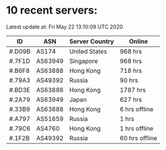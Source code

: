 # 10 recent servers:

Latest update at: Fri May 22 13:10:09 UTC 2020

| ID | ASN | Server Country | Online |
| -- | --- | -------------- | ------ |
| #.D09B | AS174 | United States | 968 hrs |
| #.7F1D | AS63949 | Singapore | 968 hrs |
| #.B6F8 | AS63888 | Hong Kong | 718 hrs |
| #.79A3 | AS49392 | Russia | 90 hrs |
| #.BD3E | AS63888 | Hong Kong | 1787 hrs |
| #.2A79 | AS63949 | Japan | 627 hrs |
| #.33B9 | AS63888 | Hong Kong | 6 hrs offline |
| #.A797 | AS51659 | Russia | 1 hrs |
| #.79C6 | AS4760 | Hong Kong | 1 hrs offline |
| #.1F2B | AS49392 | Russia | 60 hrs offline |

